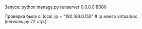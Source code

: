 Запуск: python manage.py runserver 0.0.0.0:8000

Проверка была с: local_ip = "192.168.0.150" # ip моего virtualbox (services.py 72 стр.)

